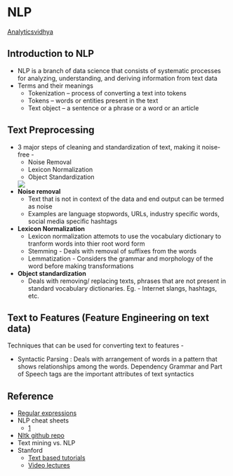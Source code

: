 # NLP

[Analyticsvidhya](https://www.analyticsvidhya.com/blog/2017/01/ultimate-guide-to-understand-implement-natural-language-processing-codes-in-python/)

## Introduction to NLP
  - NLP is a branch of data science that consists of systematic processes for analyzing, understanding, and deriving information from  text data
  - Terms and their meanings
    - Tokenization – process of converting a text into tokens
    - Tokens – words or entities present in the text
    - Text object – a sentence or a phrase or a word or an article

## Text Preprocessing
- 3 major steps of cleaning and standardization of text, making it noise-free - 
    - Noise Removal
    - Lexicon Normalization
    - Object Standardization
    <img src = "https://s3-ap-south-1.amazonaws.com/av-blog-media/wp-content/uploads/2017/01/11180616/Image-1.png">
- **Noise removal**
  - Text that is not in context of the data and end output can be termed as noise
  - Examples are language stopwords, URLs, industry specific words, social media specific hashtags  
- **Lexicon Normalization**
  - Lexicon normalization attemots to use the vocabulary dictionary to tranform words into thier root word form
  - Stemming - Deals with removal of suffixes from the words
  - Lemmatization - Considers the grammar and morphology of the word before making transformations
- **Object standardization**
  - Deals with removing/ replacing texts, phrases that are not present in standard vocabulary dictionaries. Eg. - Internet slangs, hashtags, etc.
  
## Text to Features (Feature Engineering on text data)
Techniques that can be used for converting text to features -
- Syntactic Parsing : Deals with arrangement of words in a pattern that shows relationships among the words. Dependency Grammar and Part of Speech tags are the important attributes of text syntactics


  
## Reference
- [Regular expressions](https://www.analyticsvidhya.com/blog/2015/06/regular-expression-python/)
- NLP cheat sheets
  - [1](https://www.cheatography.com/murenei/cheat-sheets/natural-language-processing-with-python-and-nltk/)
- [Nltk github repo](https://github.com/nltk)
- Text mining vs. NLP
- Stanford
  - [Text based tutorials](https://nlp.stanford.edu/IR-book/html/htmledition/)
  - [Video lectures](https://www.youtube.com/watch?v=OQQ-W_63UgQ&list=PL3FW7Lu3i5Jsnh1rnUwq_TcylNr7EkRe6)
    
